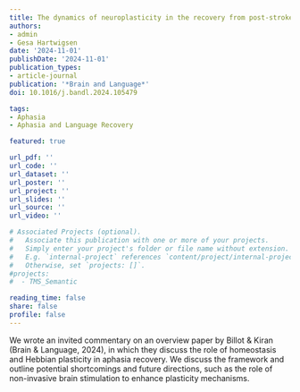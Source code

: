 ```yaml
---
title: The dynamics of neuroplasticity in the recovery from post-stroke aphasia
authors:
- admin
- Gesa Hartwigsen
date: '2024-11-01'
publishDate: '2024-11-01'
publication_types:
- article-journal
publication: '*Brain and Language*'
doi: 10.1016/j.bandl.2024.105479

tags:
- Aphasia 
- Aphasia and Language Recovery

featured: true

url_pdf: ''
url_code: ''
url_dataset: ''
url_poster: ''
url_project: ''
url_slides: ''
url_source: ''
url_video: ''

# Associated Projects (optional).
#   Associate this publication with one or more of your projects.
#   Simply enter your project's folder or file name without extension.
#   E.g. `internal-project` references `content/project/internal-project/index.md`.
#   Otherwise, set `projects: []`.
#projects:
#  - TMS_Semantic

reading_time: false
share: false
profile: false
---
```


We wrote an invited commentary on an overview paper by Billot & Kiran (Brain & Language, 2024), in which they discuss the role of homeostasis and Hebbian plasticity in aphasia recovery. We discuss the framework and outline potential shortcomings and future directions, such as the role of non-invasive brain stimulation to enhance plasticity mechanisms.